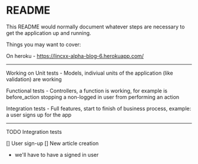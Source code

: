 # README

This README would normally document whatever steps are necessary to get the
application up and running.

Things you may want to cover:

On heroku - https://lincxx-alpha-blog-6.herokuapp.com/

---------

Working on 
Unit tests - Models, indiviual units of the application (like validation) are working

Functional tests - Controllers, a function is working, for example is before_action stopping a non-logged in user from performing an action

Integration tests - Full features, start to finish of business process, example: a user signs up for the app


------
TODO
Integration tests

[] User sign-up
[] New article creation 
   - we'll have to have a signed in user
